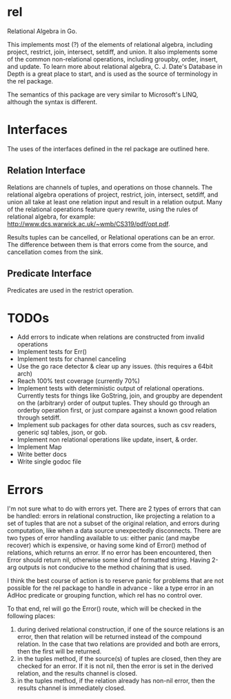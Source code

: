 rel
========

Relational Algebra in Go.

This implements most (?) of the elements of relational algebra, including project, restrict, join, intersect, setdiff, and union.  It also implements some of the common non-relational operations, including groupby, order, insert, and update.  To learn more about relational algebra, C. J. Date's Database in Depth is a great place to start, and is used as the source of terminology in the rel package.

The semantics of this package are very similar to Microsoft's LINQ, although the syntax is different.

Interfaces
==========
The uses of the interfaces defined in the rel package are outlined here.

Relation Interface
------------------

Relations are channels of tuples, and operations on those channels.  The relational algebra operations of project, restrict, join, intersect, setdiff, and union all take at least one relation input and result in a relation output.  Many of the relational operations
feature query rewrite, using the rules of relational algebra, for example: http://www.dcs.warwick.ac.uk/~wmb/CS319/pdf/opt.pdf.

Results tuples can be cancelled, or Relational operations can be an error.  The difference between them is that errors come from the source, and cancellation comes from the sink.

Predicate Interface
-------------------
Predicates are used in the restrict operation.


TODOs
=====
+ Add errors to indicate when relations are constructed from invalid operations
+ Implement tests for Err()
+ Implement tests for channel canceling
+ Use the go race detector & clear up any issues.  (this requires a 64bit arch)
+ Reach 100% test coverage (currently 70%)
+ Implement tests with deterministic output of relational operations.  Currently tests for things like GoString, join, and groupby are dependent on the (arbitrary) order of output tuples.  They should go through an orderby operation first, or just compare against a known good relation through setdiff.
+ Implement sub packages for other data sources, such as csv readers, generic sql tables, json, or gob.
+ Implement non relational operations like update, insert, & order.
+ Implement Map
+ Write better docs
+ Write single godoc file

Errors
======
I'm not sure what to do with errors yet.  There are 2 types of errors that can be handled: errors in relational construction, like projecting a relation to a set of tuples that are not a subset of the original relation, and errors during computation, like when a data source unexpectedly disconnects.  There are two types of error handling available to us: either panic (and maybe recover) which is expensive, or having some kind of Error() method of relations, which returns an error.  If no error has been encountered, then Error should return nil, otherwise some kind of formatted string.  Having 2-arg outputs is not conducive to the method chaining that is used.

I think the best course of action is to reserve panic for problems that are not possible for the rel package to handle in advance - like a type error in an AdHoc predicate or grouping function, which rel has no control over.

To that end, rel will go the Error() route, which will be checked in the following places:

1) during derived relational construction, if one of the source relations is an error, then that relation will be returned instead of the compound relation.  In the case that two relations are provided and both are errors, then the first will be returned.
2) in the tuples method, if the source(s) of tuples are closed, then they are checked for an error.  If it is not nil, then the error is set in the derived relation, and the results channel is closed.
3) in the tuples method, if the relation already has non-nil error, then the results channel is immediately closed.